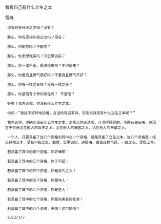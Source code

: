 看看自己有什么立生之本

雪峰


     你有经天纬地之才吗？没有？

     那么，你有坚韧不拔之志吗？没有？

     那么，你勤劳吗？不勤劳？

     那么，你忠厚诚实吗？不忠厚诚实？

     那么，你一诺千金，很讲信用吗？不讲信用？

     那么，你善良且脾气很好吗？不善良且脾气不好？

     那么，你有一技之长吗？没有一技之长？

     那么，你坚信有上帝的存在吗？ 不坚信？

     好啦！我告诉你，你没有什么立生之本。

     你问：“我这不好好地活着，且活的有滋有味，怎能说我没有什么立生之本呢？”

     我告诉你，你确实没有什么立生之本，之所以你还活着，且活得好好的，活得有滋有味，原因在于你是活在他人的血汗之上，活在他人的痛苦之上，活在他人的辛酸之上。

     一个人，只要具备了这八个资格的其中之一个资格，就是具备了立生之本，这八个资格是：经天纬地之才、坚韧不拔之志、勤劳、忠厚诚实、讲信用、善良且脾气好、一技之长、坚信上帝。

     若具备了其中的两个资格，你好棒耶！

     若具备了其中的三个资格，你了不起！

     若具备了其中的四个资格，你是非凡之人！

     若具备了其中的五个资格，你是伟人！

     若具备了其中的六个资格，你是圣人！

     若具备了其中的七个资格，你是完美者的化身！

     若具备了其中的八个资格，天哪！这可能吗？

     2011/3/7



